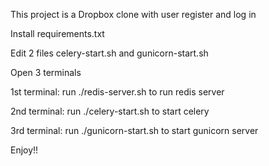 This project is a Dropbox clone with user register and log in

Install requirements.txt 

Edit 2 files celery-start.sh and gunicorn-start.sh

Open 3 terminals

1st terminal: run ./redis-server.sh to run redis server

2nd terminal: run ./celery-start.sh to start celery

3rd terminal: run ./gunicorn-start.sh to start gunicorn server

Enjoy!! 
